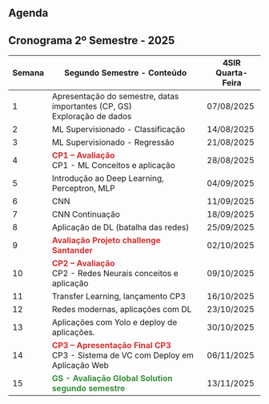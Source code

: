 ## Agenda

## Cronograma 2º Semestre - 2025

| Semana    | Segundo Semestre - Conteúdo                                       | 4SIR<br>Quarta-Feira  |
| --------- | ----------------------------------------------------------------- | ------------ |
| 1  | Apresentação do semestre, datas importantes (CP, GS)<br>Exploração de dados | 07/08/2025   |
| 2  | ML Supervisionado - Classificação                                 | 14/08/2025   |
| 3  | ML Supervisionado - Regressão                                     | 21/08/2025   |
| 4  | <span style="color:#d32f2f"><strong>CP1 – Avaliação</strong></span><br>CP1 - ML Conceitos e aplicação | 28/08/2025   |
| 5  | Introdução ao Deep Learning, Perceptron, MLP                      | 04/09/2025   |
| 6  | CNN                                                               | 11/09/2025   |
| 7  | CNN Continuação                                                   | 18/09/2025   |
| 8  | Aplicação de DL (batalha das redes)                               | 25/09/2025   |
| 9  | <span style="color:#d32f2f"><strong>Avaliação Projeto challenge Santander</strong></span><br>  | 02/10/2025   |
| 10 | <span style="color:#d32f2f"><strong>CP2 – Avaliação</strong></span><br>CP2 - Redes Neurais conceitos e aplicação | 09/10/2025   |
| 11 | Transfer Learning, lançamento CP3                                 | 16/10/2025   |
| 12 | Redes modernas, aplicações com DL                                 | 23/10/2025   |
| 13 | Aplicações com Yolo e deploy de aplicações.                       | 30/10/2025   |
| 14 | <span style="color:#d32f2f"><strong>CP3 – Apresentação Final CP3</strong></span><br>CP3 - Sistema de VC com Deploy em Aplicação Web | 06/11/2025   |
| 15 | <span style="color:#388e3c"><strong>GS - Avaliação Global Solution segundo semestre </strong></span> | 13/11/2025   |



<!-- ### 1º Semestre - 2025

| 4SIPF<br>(Segunda) | 4SIPF<br>(Sexta) | 4SIR<br>(Quinta) | LABORATÓRIO               | CONTEÚDO                                                                                        |
| ----------------- | ---------------- | ---------------- | ------------------------- | ----------------------------------------------------------------------------------------------- |
| 10/02/2025      | 14/02/2025      | 13/02/2025      | lab1                      | Aula Magna<br>Apresentação do curso, dinâmica das aulas, datas importantes (CP), lançamento CP1   |
| 17/02/2025      | 21/02/2025      | 20/02/2025      | lab02, lab03              | Processamento de imagem digital. Segmentação por pixel, histograma e equalização de histograma      |
| 24/02/2025      | 28/02/2025      | 27/02/2025      | lab04, lab05              | filtos de convolução, espaço de cores e contorno                                                |
| 03/03/2025      | 07/03/2025      | 06/03/2025      | lab06, la07               | transformada de hough, traking de objetos                                                       |
| 10/03/2025      | 14/03/2025      | 13/03/2025      | lab08, lab09              | Relacionamento e operações entre imagens, FFT                                                   |
| 17/03/2025      | 21/03/2025      | 20/03/2025      | lab10, lab11              | medidas aproximadas, transformada de watershed                                                  |
| 24/03/2025      | 28/03/2025      | 27/03/2025      | avaliação CP1             | AVALIAÇÃO EM AULA CP1<br>CP1 - Sistema de segmentação de objetos                                |
| 31/03/2025      | 04/04/2025      | 03/04/2025      | \--                      | feriado (quinta e sexta) paixão de cristo                                                       |
| 07/04/2025      | 11/04/2025      | 10/04/2025      | lab12, lab13              | template matching, features ORB, SIFT                                                           |
| 14/04/2025      | 18/04/2025      | 17/04/2025      | lab14, lab15              | Haar Cascade, Event Mouse                                                                       |
| 21/04/2025      | 25/04/2025      | 24/04/2025      | lab16, lab17              | Detector dlib, aplicações media pipe                                                            |
| 28/04/2025      | 02/05/2025      | 01/05/2025      | Deep Learing, lab7-IA     | Introdução ao deep learning - MLP                                                               |
| 05/05/2025      | 09/05/2025      | 08/05/2025      | lab8-IA                   | Treinamento de CNN, Aplicações em Redes Neurais pré-treinadas                                   |
| 12/05/2025      | 16/05/2025      | 15/05/2025      | lab9-IA, lab10-IA         | Aplicação de Transfer Learning                                                                  |
| 19/05/2025      | 23/05/2025      | 22/05/2025      | lab9-IA p.2, lab10-IA Simulado GS | Aplicação de redes neurais com transfer learning e libera o simulado da GS                     |
| 26/05/2025      | 30/05/2025      | 29/05/2025      | apresnta mini projeto CP2  | AAVALIAÇÃO EM AULA CP2<br>CP2 - Apresentação Mini-projeto de Visão Computacional                  |
| 02/06/2025      | 06/06/2025      | 05/06/2025      | avaliação GS1             | 02/06 - Inicio Global Solutions                                                                 |




<!-- ### 2 Semestre - 2024

| Data      | 4SIA<br>(Segunta-feira ) | 4SIA<br>(Quarta-feira ) | 4SIR<br>(Quinta-feira) | LABORATÓRIO                   | CONTEÚDO                                                                              |
|-----------|--------------------------|-------------------------|------------------------|-------------------------------|---------------------------------------------------------------------------------------|
| semana 8  | 23/09                    | 25/09                   | 26/09                  |                               | Arduino                                                                               |
| semana 9  | 30/09                    | 02/10                   | 03/10                  |                               | arduino                                                                               |
| semana 10 | 07/10                    | 09/10                   | 10/10                  | CP                            | CP programaçao arduino                                                                |
| semana 11 | 14/10                    | 16/10                   | 17/10                  |                               | IoT                                                                                   |
| semana 12 | 21/10                    | 23/10                   | 24/10                  |                               | 26/10 - NEXT                                                                          |
| semana 13 | 28/10                    | 30/10                   | 31/10                  |                               | IoT                                                                                   |
| semana 14 | 04/11                    | 06/11                   | 07/11                  | CP                            | CP - Sistema IoT                                                                      |
| semana 15 | 11/11                    | 13/11                   | 14/11                  |                               | 11 - GS                                                                               |

 -->
